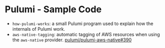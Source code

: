 # Pulumi - Sample Code

- `how-pulumi-works`: a small Pulumi program used to explain how the internals of Pulumi work.
- `aws-native-tagging`: automatic tagging of AWS resources when using the `aws-native` provider. [pulumi/pulumi-aws-native#390](https://github.com/pulumi/pulumi-aws-native/issues/390)
